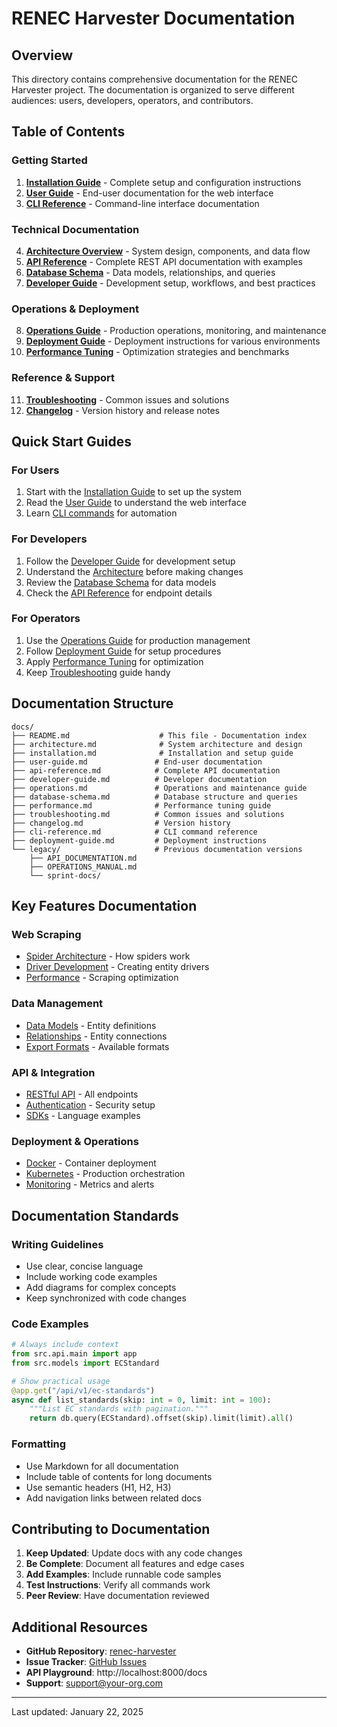 # RENEC Harvester Documentation

## Overview

This directory contains comprehensive documentation for the RENEC Harvester project. The documentation is organized to serve different audiences: users, developers, operators, and contributors.

## Table of Contents

### Getting Started
1. [**Installation Guide**](./installation.md) - Complete setup and configuration instructions
2. [**User Guide**](./user-guide.md) - End-user documentation for the web interface
3. [**CLI Reference**](./cli-reference.md) - Command-line interface documentation

### Technical Documentation
4. [**Architecture Overview**](./architecture.md) - System design, components, and data flow
5. [**API Reference**](./api-reference.md) - Complete REST API documentation with examples
6. [**Database Schema**](./database-schema.md) - Data models, relationships, and queries
7. [**Developer Guide**](./developer-guide.md) - Development setup, workflows, and best practices

### Operations & Deployment
8. [**Operations Guide**](./operations.md) - Production operations, monitoring, and maintenance
9. [**Deployment Guide**](./deployment-guide.md) - Deployment instructions for various environments
10. [**Performance Tuning**](./performance.md) - Optimization strategies and benchmarks

### Reference & Support
11. [**Troubleshooting**](./troubleshooting.md) - Common issues and solutions
12. [**Changelog**](./changelog.md) - Version history and release notes

## Quick Start Guides

### For Users
1. Start with the [Installation Guide](./installation.md) to set up the system
2. Read the [User Guide](./user-guide.md) to understand the web interface
3. Learn [CLI commands](./cli-reference.md) for automation

### For Developers
1. Follow the [Developer Guide](./developer-guide.md) for development setup
2. Understand the [Architecture](./architecture.md) before making changes
3. Review the [Database Schema](./database-schema.md) for data models
4. Check the [API Reference](./api-reference.md) for endpoint details

### For Operators
1. Use the [Operations Guide](./operations.md) for production management
2. Follow [Deployment Guide](./deployment-guide.md) for setup procedures
3. Apply [Performance Tuning](./performance.md) for optimization
4. Keep [Troubleshooting](./troubleshooting.md) guide handy

## Documentation Structure

```
docs/
├── README.md                    # This file - Documentation index
├── architecture.md              # System architecture and design
├── installation.md              # Installation and setup guide
├── user-guide.md               # End-user documentation
├── api-reference.md            # Complete API documentation
├── developer-guide.md          # Developer documentation
├── operations.md               # Operations and maintenance guide
├── database-schema.md          # Database structure and queries
├── performance.md              # Performance tuning guide
├── troubleshooting.md          # Common issues and solutions
├── changelog.md                # Version history
├── cli-reference.md            # CLI command reference
├── deployment-guide.md         # Deployment instructions
└── legacy/                     # Previous documentation versions
    ├── API_DOCUMENTATION.md
    ├── OPERATIONS_MANUAL.md
    └── sprint-docs/
```

## Key Features Documentation

### Web Scraping
- [Spider Architecture](./architecture.md#discovery-layer) - How spiders work
- [Driver Development](./developer-guide.md#driver-development) - Creating entity drivers
- [Performance](./performance.md#web-scraping-optimization) - Scraping optimization

### Data Management
- [Data Models](./database-schema.md#core-tables) - Entity definitions
- [Relationships](./database-schema.md#relationship-tables) - Entity connections
- [Export Formats](./user-guide.md#exporting-data) - Available formats

### API & Integration
- [RESTful API](./api-reference.md#endpoints) - All endpoints
- [Authentication](./api-reference.md#authentication) - Security setup
- [SDKs](./api-reference.md#sdk-examples) - Language examples

### Deployment & Operations
- [Docker](./installation.md#quick-start-with-docker) - Container deployment
- [Kubernetes](./operations.md#deployment) - Production orchestration
- [Monitoring](./operations.md#monitoring) - Metrics and alerts

## Documentation Standards

### Writing Guidelines
- Use clear, concise language
- Include working code examples
- Add diagrams for complex concepts
- Keep synchronized with code changes

### Code Examples
```python
# Always include context
from src.api.main import app
from src.models import ECStandard

# Show practical usage
@app.get("/api/v1/ec-standards")
async def list_standards(skip: int = 0, limit: int = 100):
    """List EC standards with pagination."""
    return db.query(ECStandard).offset(skip).limit(limit).all()
```

### Formatting
- Use Markdown for all documentation
- Include table of contents for long documents
- Use semantic headers (H1, H2, H3)
- Add navigation links between related docs

## Contributing to Documentation

1. **Keep Updated**: Update docs with any code changes
2. **Be Complete**: Document all features and edge cases
3. **Add Examples**: Include runnable code samples
4. **Test Instructions**: Verify all commands work
5. **Peer Review**: Have documentation reviewed

## Additional Resources

- **GitHub Repository**: [renec-harvester](https://github.com/your-org/renec-harvester)
- **Issue Tracker**: [GitHub Issues](https://github.com/your-org/renec-harvester/issues)
- **API Playground**: http://localhost:8000/docs
- **Support**: support@your-org.com

---

Last updated: January 22, 2025
